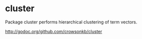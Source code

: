 cluster
=======

Package cluster performs hierarchical clustering of term vectors.

http://godoc.org/github.com/crowsonkb/cluster

